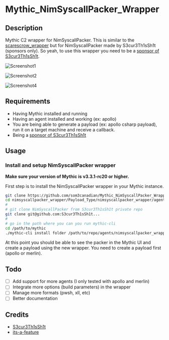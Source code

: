 # Mythic_NimSyscallPacker_Wrapper

## Description

Mythic C2 wrapper for NimSyscallPacker. This is similar to the [scarescrow_wrapper](https://github.com/MythicAgents/scarecrow_wrapper) but for NimSyscallPacker made by S3cur3Th1sSh1t (sponsors only). So yeah, to use this wrapper you need to be a [sponsor of S3cur3Th1sSh1t](https://github.com/sponsors/S3cur3Th1sSh1t).

![Screenshot1](./assets/screenshot1.jpg)

![Screenshot2](./assets/screenshot2.jpg)

![Screenshot4](./assets/screenshot4.jpg)

## Requirements

- Having Mythic installed and running
- Having an agent installed and working (ex: apollo)
- You are being able to generate a payload (ex: apollo csharp payload), run it on a target machine and receive a callback.
- Being a [sponsor of S3cur3Th1sSh1t](https://github.com/sponsors/S3cur3Th1sSh1t)

## Usage

### Install and setup NimSyscallPacker wrapper

**Make sure your version of Mythic is v3.3.1-rc20 or higher.**

First step is to install the NimSyscallPacker wrapper in your Mythic instance.

```bash
git clone https://github.com/som3canadian/Mythic_NimSyscallPacker_Wrapper.git nimsyscallpacker_wrapper
cd nimsyscallpacker_wrapper/Payload_Type/nimsyscallpacker_wrapper/agent_code
#
# git clone NimSyscallPacker from S3cur3Th1sSh1t private repo
git clone git@github.com:S3cur3Th1sSh1t...
#
# go in the path where you can you run mythic-cli
cd /path/to/mythic
./mythic-cli install folder /path/to/repo/agents/nimsyscallpacker_wrapper
```

At this point you should be able to see the packer in the Mythic UI and create a payload using the new wrapper. You need to create a payload first (apollo or merlin).

## Todo

- [ ] Add support for more agents (I only tested with apollo and merlin)
- [ ] Integrate more options (build parameters) in the wrapper
- [ ] Manage more formats (pwsh, xll, etc)
- [ ] Better documentation

## Credits

- [S3cur3Th1sSh1t](https://github.com/S3cur3Th1sSh1t)
- [its-a-feature](https://github.com/its-a-feature)
